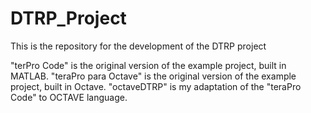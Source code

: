 # DTRP_Project
This is the repository for the development of the DTRP project

"terPro Code" is the original version of the example project, built in MATLAB.
"teraPro para Octave" is the original version of the example project, built in Octave.
"octaveDTRP" is my adaptation of the "teraPro Code" to OCTAVE language.

